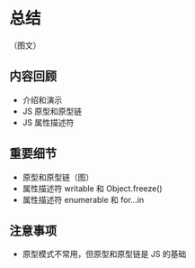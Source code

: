 # 总结

（图文）

## 内容回顾

- 介绍和演示
- JS 原型和原型链
- JS 属性描述符

## 重要细节

- 原型和原型链（图）
- 属性描述符 writable 和 Object.freeze()
- 属性描述符 enumerable 和 for...in

## 注意事项

- 原型模式不常用，但原型和原型链是 JS 的基础
